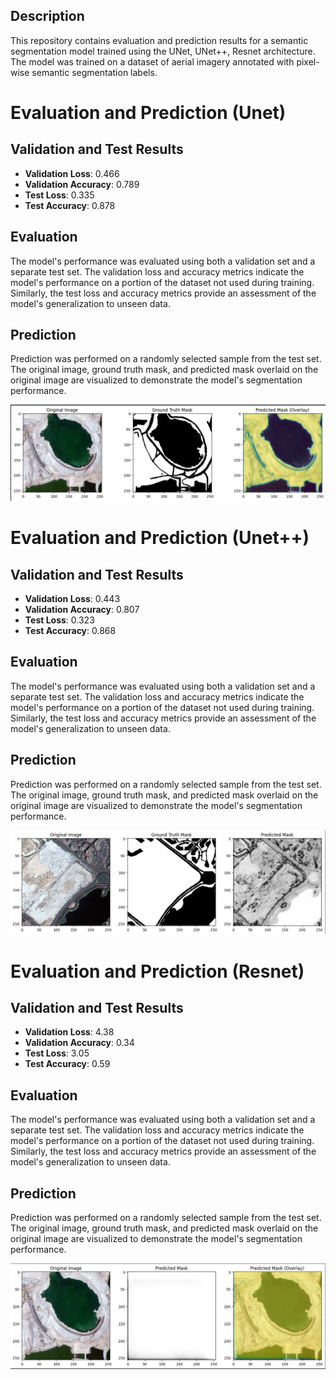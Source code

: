 ## Description

This repository contains evaluation and prediction results for a semantic segmentation model trained using the UNet, UNet++, Resnet architecture. The model was trained on a dataset of aerial imagery annotated with pixel-wise semantic segmentation labels.

# Evaluation and Prediction (Unet)

## Validation and Test Results

- **Validation Loss**: 0.466
- **Validation Accuracy**: 0.789
- **Test Loss**: 0.335
- **Test Accuracy**: 0.878

## Evaluation

The model's performance was evaluated using both a validation set and a separate test set. The validation loss and accuracy metrics indicate the model's performance on a portion of the dataset not used during training. Similarly, the test loss and accuracy metrics provide an assessment of the model's generalization to unseen data.

## Prediction

Prediction was performed on a randomly selected sample from the test set. The original image, ground truth mask, and predicted mask overlaid on the original image are visualized to demonstrate the model's segmentation performance.

![image](unet_pred.png)


# Evaluation and Prediction (Unet++)

## Validation and Test Results

- **Validation Loss**: 0.443
- **Validation Accuracy**: 0.807
- **Test Loss**: 0.323
- **Test Accuracy**: 0.868

## Evaluation

The model's performance was evaluated using both a validation set and a separate test set. The validation loss and accuracy metrics indicate the model's performance on a portion of the dataset not used during training. Similarly, the test loss and accuracy metrics provide an assessment of the model's generalization to unseen data.

## Prediction

Prediction was performed on a randomly selected sample from the test set. The original image, ground truth mask, and predicted mask overlaid on the original image are visualized to demonstrate the model's segmentation performance.

![image](unetpp_pred.png)


# Evaluation and Prediction (Resnet)

## Validation and Test Results

- **Validation Loss**: 4.38
- **Validation Accuracy**: 0.34
- **Test Loss**: 3.05
- **Test Accuracy**: 0.59

## Evaluation

The model's performance was evaluated using both a validation set and a separate test set. The validation loss and accuracy metrics indicate the model's performance on a portion of the dataset not used during training. Similarly, the test loss and accuracy metrics provide an assessment of the model's generalization to unseen data.

## Prediction

Prediction was performed on a randomly selected sample from the test set. The original image, ground truth mask, and predicted mask overlaid on the original image are visualized to demonstrate the model's segmentation performance.

![image](Resnet_pred.png)
